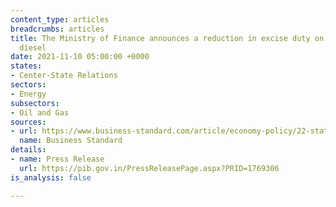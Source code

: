 ```yaml
---
content_type: articles
breadcrumbs: articles
title: The Ministry of Finance announces a reduction in excise duty on petrol and
  diesel
date: 2021-11-10 05:00:00 +0000
states:
- Center-State Relations
sectors:
- Energy
subsectors:
- Oil and Gas
sources:
- url: https://www.business-standard.com/article/economy-policy/22-states-reduce-vat-on-petrol-diesel-after-centre-s-excise-duty-121110501175_1.html
  name: Business Standard
details:
- name: Press Release
  url: https://pib.gov.in/PressReleasePage.aspx?PRID=1769306
is_analysis: false

---
```

